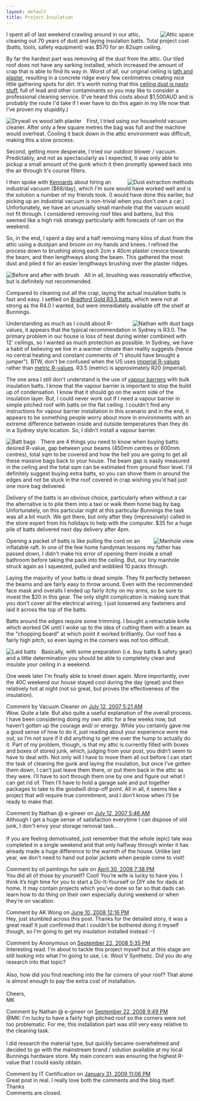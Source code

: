 ```yaml
---
layout: default
title: Project Insulation
---
```


<a href="http://www.e-gineer.com/v2/blog/2007/01/Insulation%20-%20Attic%20space.jpg"><img
  title="Attic space" style="FLOAT: right; MARGIN-LEFT: 1em" alt="Attic space"
  src="http://www.e-gineer.com/v2/blog/2007/01/Insulation%20-%20Attic%20space%20-%20thumbnail.jpg"
  /></a>

I spent all of last weekend crawling around in our attic, cleaning out
70 years of dust and laying insulation batts. Total project cost (batts, tools,
safety equipment) was $570 for an 82sqm ceiling.

By far the hardest part
was removing all the dust from the attic. Our tiled roof does not have any
sarking installed, which increased the amount of crap that is able to find its
way in. Worst of all, our original ceiling is <a href="http://en.wikipedia.org/wiki/Lath_and_plaster">lath and plaster</a>,
resulting in a concrete ridge every few centimetres creating nice little
gathering spots for dirt. It's worth noting that this <a href="http://www.lead.org.au/lanv7n2/L72-2.html">ceiling dust is nasty
  stuff</a>, full of lead and other contaminants so you may like to consider a
professional cleaning service. (I've heard this costs about $1,500AUD and is
probably the route I'd take if I ever have to do this again in my life now that
I've proven my stupidity.)

<a href="http://www.e-gineer.com/v2/blog/2007/01/Insulation%20-%20Drywall%20vs%20wood%20lath%20plaster.jpg"><img
  title="Drywall vs wood lath plaster" style="FLOAT: left; MARGIN-RIGHT: 1em"
  alt="Drywall vs wood lath plaster"
  src="http://www.e-gineer.com/v2/blog/2007/01/Insulation%20-%20Drywall%20vs%20wood%20lath%20plaster%20-%20thumbnail.jpg"
  /></a>

First, I tried using our household vacuum cleaner. After only a few
square metres the bag was full and the machine would overheat. Cooling it back
down in the attic environment was difficult, making this a slow
process.

Second, getting more desperate, I tried our outdoor blower /
vacuum. Predictably, and not as spectacularly as I expected, it was only able
to pickup a small amount of the gunk which it then promptly spewed back into
the air through it's course filters.

<a href="http://www.e-gineer.com/v2/blog/2007/01/Insulation%20-%20Dust%20extraction%20methods.jpg"><img
  title="Dust extraction methods" style="FLOAT: right; MARGIN-LEFT: 1em"
  alt="Dust extraction methods"
  src="http://www.e-gineer.com/v2/blog/2007/01/Insulation%20-%20Dust%20extraction%20methods%20-%20thumbnail.jpg"
  /></a>

I then spoke with <a href="http://www.kennards.com.au">Kennards</a>
about hiring an industrial vacuum ($68/day), which I'm sure would have worked
well and is the solution a number of my friends took. (I would have done this
earlier, but picking up an industrial vacuum is non-trivial when you don't own
a car.) Unfortunately, we have an unusually small manhole that the vacuum would
not fit through. I considered removing roof tiles and battens, but this seemed
like a high risk strategy particularly with forecasts of rain on the
weekend.

So, in the end, I spent a day and a half removing many kilos of
dust from the attic using a dustpan and broom on my hands and knees. I refined
the process down to brushing along each 2cm x 40cm plaster crevice towards the
beam, and then lengthways along the beam. This gathered the most dust and piled
it for an easier lengthways brushing over the plaster ridges.

<a href="http://www.e-gineer.com/v2/blog/2007/01/Insulation%20-%20Before%20and%20after%20with%20brush.jpg"><img
  title="Before and after with brush" style="FLOAT: left; MARGIN-RIGHT: 1em"
  alt="Before and after with brush"
  src="http://www.e-gineer.com/v2/blog/2007/01/Insulation%20-%20Before%20and%20after%20with%20brush%20-%20thumbnail.jpg"
  /></a>

All in all, brushing was reasonably effective, but is definitely not
recommended.

Compared to cleaning out all the crap, laying the actual
insulation batts is fast and easy. I settled on
<a href="http://www.bradfordinsulation.com.au/Bradford/view.asp?contenttype=Bradford-GENERALCONTENT&catalog_name=Bradford&amp;category_id=product_comfortseal&category_name=Products%2DComfortSeal&amp;topItem_name=Products&sub_item=Gold%3CSUP%3ETM%3C%2FSUP%3E">Bradford Gold R3.5 batts</a>,
which were not at strong as the R4.0 I wanted, but were
immediately available off the shelf at Bunnings.

<a href="http://www.e-gineer.com/v2/blog/2007/01/Insulation%20-%20Nathan%20with%20dust%20bags.jpg"><img
  title="Nathan with dust bags" style="FLOAT: right; MARGIN-LEFT: 1em"
  alt="Nathan with dust bags"
  src="http://www.e-gineer.com/v2/blog/2007/01/Insulation%20-%20Nathan%20with%20dust%20bags%20-%20thumbnail.jpg"
  /></a>

Understanding as much as I could about R-values, it appears that the
typical recommendation in Sydney is R3.0. The primary problem in our house is
loss of heat during winter combined with 12' ceilings, so I wanted as much
protection as possible. In Sydney, we have a habit of believing we live in a
warmer climate than reality suggests (hence no central heating and constant
comments of "I should have brought a jumper"). BTW, don't be confused when the
US uses <a href="http://www.efunda.com/units/convert_units.cfm?From=903">imperial R-values</a>
rather than <a href="http://www.efunda.com/units/convert_units.cfm?From=464">metric R-values</a>.
R3.5 (metric) is approximately R20 (imperial).

The one area I still don't understand is the use of
<a href="http://www.greenhouse.gov.au/yourhome/technical/fs16b.htm">vapour barriers</a>
with bulk insulation batts. I know that the vapour barrier is
important to stop the build up of condensation. I know that it should go on the
warm side of the insulation layer. But, I could never work out if I need a
vapour barrier in simple pitched roof with batts on the flat ceiling. I
couldn't find any instructions for vapour barrier installation in this scenario
and in the end, it appears to be something people worry about more in
environments with an extreme difference between inside and outside temperatures
than they do in a Sydney style location. So, I didn't install a vapour
barrier.

<a
  href="http://www.e-gineer.com/v2/blog/2007/01/Insulation%20-%20Batt%20bags.jpg"><img
  title="Batt bags" style="FLOAT: left; MARGIN-RIGHT: 1em" alt="Batt bags"
  src="http://www.e-gineer.com/v2/blog/2007/01/Insulation%20-%20Batt%20bags%20-%20thumbnail.jpg"
  /></a>

There are 4 things you need to know when buying batts: desired R-value,
gap between your beams (450mm centres or 600mm centres), total sqm to be
covered and how the hell you are going to get all these massive bags back to
your house. The beam gap is easily measured in the ceiling and the total sqm
can be estimated from ground floor level. I'd definitely suggest buying extra
batts, so you can shove them in around the edges and not be stuck in the roof
covered in crap wishing you'd had just one more bag delivered.

Delivery
of the batts is an obvious choice, particularly when without a car the
alternative is to pile them into a taxi or walk them home bag by bag.
Unfortunately, on this particular night at this particular Bunnings the task
was all a bit much. We got there, but only after they (impressively) called in
the store expert from his holidays to help with the computer. $35 for a huge
pile of batts delivered next day delivery after 4pm.

<a
  href="http://www.e-gineer.com/v2/blog/2007/01/Insulation%20-%20Manhole%20view.jpg"><img
  title="Manhole view" style="FLOAT: right; MARGIN-LEFT: 1em" alt="Manhole
  view"
  src="http://www.e-gineer.com/v2/blog/2007/01/Insulation%20-%20Manhole%20view%20-%20thumbnail.jpg"
  /></a>

Opening a packet of batts is like pulling the cord on an inflatable
raft. In one of the few home handyman lessons my father has passed down, I
didn't make his error of opening them inside a small bathroom before taking the
pack into the ceiling. But, our tiny manhole struck again as I squeezed, pulled
and wobbled 10 packs through.

Laying the majority of your batts is dead
simple. They fit perfectly between the beams and are fairly easy to throw
around. Even with the recommended face mask and overalls I ended up fairly
itchy on my arms, so be sure to invest the $20 in this gear. The only slight
complication is making sure that you don't cover all the electrical wiring, I
just loosened any fasteners and laid it across the top of the
batts.

Batts around the edges require some trimming. I bought a
retractable knife which worked OK until I woke up to the idea of cutting them
with a beam as the "chopping board" at which point it worked brilliantly. Our
roof has a fairly high pitch, so even laying in the corners was not too
difficult.

<a
  href="http://www.e-gineer.com/v2/blog/2007/01/Insulation%20-%20Laid%20batts.jpg"><img
  title="Laid batts" style="FLOAT: left; MARGIN-RIGHT: 1em" alt="Laid batts"
  src="http://www.e-gineer.com/v2/blog/2007/01/Insulation%20-%20Laid%20batts%20-%20thumbnail.jpg"
  /></a>

Basically, with some preparation (i.e. buy batts &amp; safety gear) and
a little determination you should be able to completely clean and insulate your
ceiling in a weekend.

One week later I'm finally able to kneel down
again. More importantly, over the 40C weekend our house stayed cool during the
day (great) and then relatively hot at night (not so great, but proves the
effectiveness of the insulation).
		  
<div id="blogComments">
  <a name="comments"></a>
  
  <a name="c4864346736768903743"></a>
  <div class="blogComment">
    <div class="blogCommentByline">Comment by Vacuum Cleaner on <a href="#c4864346736768903743" title="Comment permalink">July 12, 2007 5:21 AM</a> </div>
    <div class="blogCommentBody">Wow.  Quite a tale.  But also quite a useful explanation of the overall process.  I have been considering doing my own attic for a few weeks now, but haven’t gotten up the courage and/ or energy.  While you certainly gave me a good sense of how to do it, just reading about your experience wore me out, so I’m not sure if it did anything to get me over the hump to actually do it.  Part of my problem, though, is that my attic is currently filled with boxes and boxes of stored junk, which, judging from your post, you didn’t seem to have to deal with.  Not only will I have to move them all out before I can start the task of cleaning the gunk and laying the insulation, but once I’ve gotten them down, I can’t just leave them there, or put them back in the attic as they were.  I’ll have to sort through them one by one and figure out what I can get rid of.  Then I’ll have to hold a garage sale and put together packages to take to the goodwill drop-off point.  All in all, it seems like a project that will require true commitment, and I don’t know when I’ll be ready to make that.</div>
  </div>
  
  <a name="c2379979016962364679"></a>
  <div class="blogComment">
    <div class="blogCommentByline">Comment by Nathan @ e-gineer on <a href="#c2379979016962364679" title="Comment permalink">July 12, 2007 5:46 AM</a> </div>
    <div class="blogCommentBody">Although I get a huge sense of satisfaction everytime I can dispose of old junk, I don't envy your storage removal task...<BR/><BR/>If you are feeling demotivated, just remember that the whole (epic) tale was completed in a single weekend and that only halfway through winter it has already made a huge difference to the warmth of the house. Unlike last year, we don't need to hand out polar jackets when people come to visit!</div>
  </div>
  
  <a name="c8215362305961613047"></a>
  <div class="blogComment">
    <div class="blogCommentByline">Comment by oil paintings for sale on <a href="#c8215362305961613047" title="Comment permalink">April 30, 2008 7:38 PM</a> </div>
    <div class="blogCommentBody">You did all of those by yourself?  Cool!  You’re wife is lucky to have you.  I think it’s high time for you to start a Do-It-Yourself or DIY site for dads at home.  It may contain projects which you’ve done so far so that dads can learn how to do thing on their own especially during weekend or when they’re on vacation.</div>
  </div>
  
  <a name="c7867713072276105487"></a>
  <div class="blogComment">
    <div class="blogCommentByline">Comment by AK Wong on <a href="#c7867713072276105487" title="Comment permalink">June 10, 2008 12:16 PM</a> </div>
    <div class="blogCommentBody">Hey, just stumbled across this post. Thanks for the detailed story, it was a great read! It just confirmed that I couldn't be bothered doing it myself though, so I'm going to get my insulation installed instead :-)</div>
  </div>
  
  <a name="c1777306146746308928"></a>
  <div class="blogComment">
    <div class="blogCommentByline">Comment by Anonymous on <a href="#c1777306146746308928" title="Comment permalink">September 22, 2008 5:35 PM</a> </div>
    <div class="blogCommentBody">Interesting read. I'm about to tackle this project myself but at this stage am still looking into what I'm going to use, i.e. Wool V Synthetic. Did you do any research into that topic?<BR/><BR/>Also, how did you find reaching into the far corners of your roof? That alone is almost enough to pay the extra cost of installation.<BR/><BR/>Cheers,<BR/>MK</div>
  </div>
  
  <a name="c9078044722414503055"></a>
  <div class="blogComment">
    <div class="blogCommentByline">Comment by Nathan @ e-gineer on <a href="#c9078044722414503055" title="Comment permalink">September 22, 2008 9:49 PM</a> </div>
    <div class="blogCommentBody">@MK: I'm lucky to have a fairly high pitched roof so the corners were not too problematic. For me, this installation part was still very easy relative to the cleaning task.<BR/><BR/>I did research the material type, but quickly became overwhelmed and decided to go with the mainstream brand / solution available at my local Bunnings hardware store. My main concern was ensuring the highest R-value that I could easily obtain.</div>
  </div>
  
  <a name="c4900301973141438072"></a>
  <div class="blogComment">
    <div class="blogCommentByline">Comment by IT Certification on <a href="#c4900301973141438072" title="Comment permalink">January 31, 2009 11:06 PM</a> </div>
    <div class="blogCommentBody">Great post in real. I really love both the comments and the blog itself.<BR/>Thanks</div>
  </div>

  <div class="blogCommentsClosed">Comments are closed.</div>

</div>
